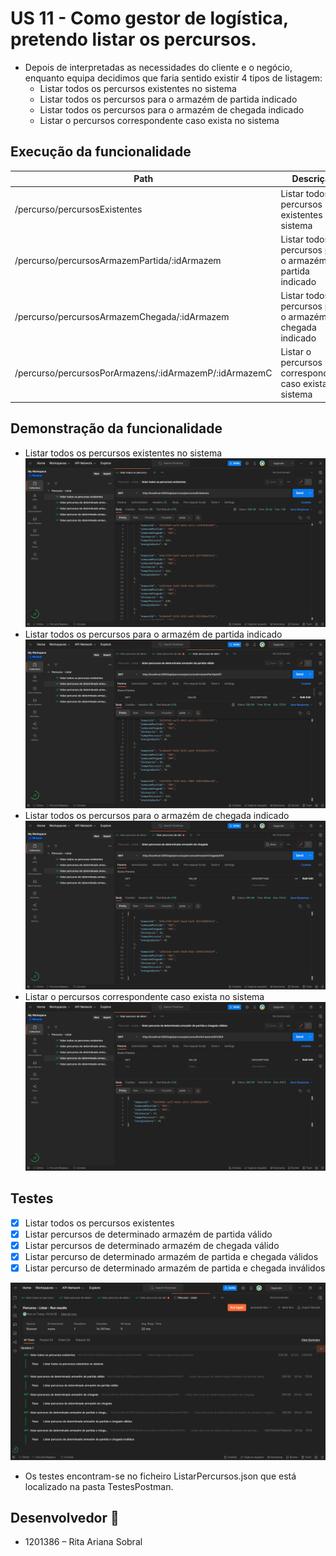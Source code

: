 # US 11 - Como gestor de logística, pretendo listar os percursos.

- Depois de interpretadas as necessidades do cliente e o negócio, enquanto equipa decidimos que faria sentido existir 4 tipos de listagem:
    - Listar todos os percursos existentes no sistema
    - Listar todos os percursos para o armazém de partida indicado
    - Listar todos os percursos para o armazém de chegada indicado
    - Listar o percursos correspondente caso exista no sistema

## Execução da funcionalidade  

| Path                                                   | Descrição                                                    |
| ------------------------------------------------------ | ------------------------------------------------------------ |
| /percurso/percursosExistentes                          | Listar todos os percursos existentes no sistema              |
| /percurso/percursosArmazemPartida/:idArmazem           | Listar todos os percursos para o armazém de partida indicado |
| /percurso/percursosArmazemChegada/:idArmazem           | Listar todos os percursos para o armazém de chegada indicado |
| /percurso/percursosPorArmazens/:idArmazemP/:idArmazemC | Listar o percursos correspondente caso exista no sistema     |

## Demonstração da funcionalidade 

- Listar todos os percursos existentes no sistema
![execução.png](1.png)
- Listar todos os percursos para o armazém de partida indicado
![execução.png](2.png)
- Listar todos os percursos para o armazém de chegada indicado
![execução.png](3.png)
- Listar o percursos correspondente caso exista no sistema
![execução.png](4.png)

## Testes

- [x] Listar todos os percursos existentes
- [x] Listar percursos de determinado armazém de partida válido
- [x] Listar percursos de determinado armazém de chegada válido
- [x] Listar percurso de determinado armazém de partida e chegada válidos
- [x] Listar percurso de determinado armazém de partida e chegada inválidos

![testes.png](Testes.png)

- Os testes encontram-se no ficheiro ListarPercursos.json que está localizado na pasta TestesPostman.

## Desenvolvedor 🦸
* 1201386 – Rita Ariana Sobral  
